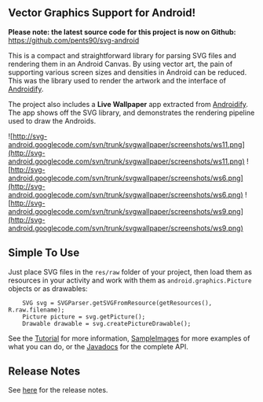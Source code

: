 ## Vector Graphics Support for Android! ##

**Please note: the latest source code for this project is now on Github:**
https://github.com/pents90/svg-android

This is a compact and straightforward library for parsing SVG files and rendering them in an Android Canvas. By using vector art, the pain of supporting various screen sizes and densities in Android can be reduced. This was the library used to render the artwork and the interface of [Androidify](http://androidify.com).

The project also includes a **Live Wallpaper** app extracted from [Androidify](http://androidify.com). The app shows off the SVG library, and demonstrates the rendering pipeline used to draw the Androids.

![http://svg-android.googlecode.com/svn/trunk/svgwallpaper/screenshots/ws11.png](http://svg-android.googlecode.com/svn/trunk/svgwallpaper/screenshots/ws11.png)
![http://svg-android.googlecode.com/svn/trunk/svgwallpaper/screenshots/ws6.png](http://svg-android.googlecode.com/svn/trunk/svgwallpaper/screenshots/ws6.png)
![http://svg-android.googlecode.com/svn/trunk/svgwallpaper/screenshots/ws9.png](http://svg-android.googlecode.com/svn/trunk/svgwallpaper/screenshots/ws9.png)

## Simple To Use ##

Just place SVG files in the `res/raw` folder of your project, then load them as resources in your activity and work with them as `android.graphics.Picture` objects or as drawables:

```
    SVG svg = SVGParser.getSVGFromResource(getResources(), R.raw.filename);
    Picture picture = svg.getPicture();
    Drawable drawable = svg.createPictureDrawable();
```

See the [Tutorial](Tutorial.md) for more information, [SampleImages](SampleImages.md) for more examples of what you can do, or the [Javadocs](http://svg-android.googlecode.com/svn/trunk/svgandroid/docs/index.html) for the complete API.


## Release Notes ##

See [here](ReleaseNotes.md) for the release notes.